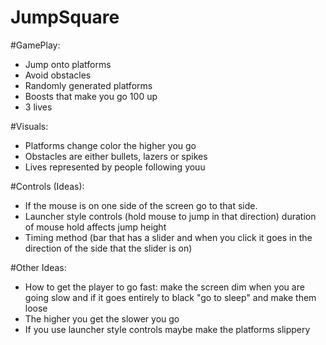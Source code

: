 # JumpSquare

#GamePlay:

- Jump onto platforms
- Avoid obstacles
- Randomly generated platforms
- Boosts that make you go 100 up
- 3 lives

#Visuals:

- Platforms change color the higher you go
- Obstacles are either bullets, lazers or spikes
- Lives represented by people following youu

#Controls (Ideas):

- If the mouse is on one side of the screen go to that side.
- Launcher style controls (hold mouse to jump in that direction) duration of mouse hold affects jump height
- Timing method (bar that has a slider and when you click it goes in the direction of the side that the slider is on)

#Other Ideas:

- How to get the player to go fast: make the screen dim when you are going slow and if it goes entirely to black "go to sleep" and make them loose
- The higher you get the slower you go
- If you use launcher style controls maybe make the platforms slippery
